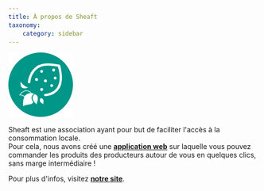 ```yaml
---
title: À propos de Sheaft
taxonomy:
    category: sidebar
---
```

<img src="/user/pages/02.sidebar/01about/about.png" alt="Sheaft logo" id="logo-sheaft-about"/>

Sheaft est une association ayant pour but de faciliter l'accès à la consommation locale.  
Pour cela, nous avons créé une **[application web](https://app.sheaft.com/?target=_blank)** sur laquelle vous pouvez commander les produits des producteurs autour de vous en quelques clics, sans marge intermédiaire !  
  
Pour plus d'infos, visitez **[notre site](https://www.sheaft.com/?target=_blank)**.
